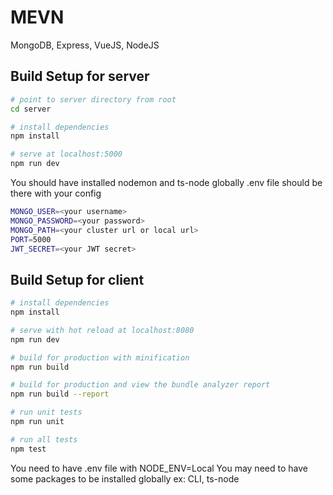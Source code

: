 # MEVN
MongoDB, Express, VueJS, NodeJS

## Build Setup for server

``` bash
# point to server directory from root
cd server

# install dependencies
npm install

# serve at localhost:5000
npm run dev

``` 
You should have installed nodemon and ts-node globally
.env file should be there with your config 

``` bash
MONGO_USER=<your username>
MONGO_PASSWORD=<your password>
MONGO_PATH=<your cluster url or local url>
PORT=5000
JWT_SECRET=<your JWT secret>

```
## Build Setup for client

``` bash
# install dependencies
npm install

# serve with hot reload at localhost:8080
npm run dev

# build for production with minification
npm run build

# build for production and view the bundle analyzer report
npm run build --report

# run unit tests
npm run unit

# run all tests
npm test
```
You need to have .env file with NODE_ENV=Local
You may need to have some packages to be installed globally ex: CLI, ts-node
